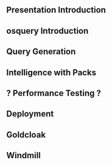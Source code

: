 ## Presentation Introduction
## osquery Introduction
## Query Generation
## Intelligence with Packs
## ? Performance Testing ?
## Deployment
## Goldcloak
## Windmill
